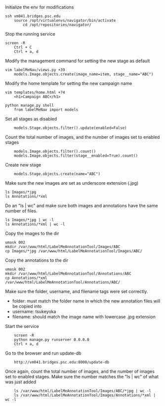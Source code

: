 
Initialize the env for modifications
```
ssh vm041.bridges.psc.edu
	source /opt/virtualenvs/navigator/bin/activate
		cd /opt/repositories/navigator/
```

Stop the running service
```
screen -R
	Ctrl + C
	Ctrl + a, d
```

Modify the management command for setting the new stage as default
```
vim labelMeNav/views.py +39
	models.Image.objects.create(image_name=item, stage__name="ABC")
```

Modify the home template for setting the new campaign name
```
vim templates/home.html +74
    <h1>Campaign ABC</h1>

python manage.py shell
    from labelMeNav import models
```

Set all stages as disabled
```
	models.Stage.objects.filter().update(enabled=False)
```

Count the total number of images, and the number of images set to enabled stages
```
	models.Image.objects.filter().count()    
	models.Image.objects.filter(stage__enabled=True).count()
```

Create new stage
```
	models.Stage.objects.create(name="ABC")
```

Make sure the new images are set as underscore extension (.jpg)
```
ls Images/*jpg
ls Annotations/*xml
```

Do an "ls | wc" and make sure both images and annotations have the same number of files.
```
ls Images/*jpg | wc -l
ls Annotations/*xml | wc -l
```

Copy the images to the dir
```
umask 002 
mkdir /var/www/html/LabelMeAnnotationTool/Images/ABC
cp Images/*jpg /var/www/html/LabelMeAnnotationTool/Images/ABC/
```

Copy the annotations to the dir
```
umask 002 
mkdir /var/www/html/LabelMeAnnotationTool/Annotations/ABC
cp Annotations/*xml /var/www/html/LabelMeAnnotationTool/Annotations/ABC/
```

Make sure the folder, username, and filename tags were set correctly.
 - folder: must match the folder name in which the new annotation files will be copied into
 - username: tsukeyoka
 - filename: should match the image name with lowercase .jpg extension



Start the service
```
    screen -R 
    python manage.py runserver 0.0.0.0
    Ctrl + a, d
```

Go to the browser and run update-db
```
	http://vm041.bridges.psc.edu:8000/update-db
```

Once again, count the total number of images, and the number of images set to enabled stages. Make sure the number matches the "ls | wc" of what was just added
```
    ls /var/www/html/LabelMeAnnotationTool/Images/ABC/*jpg | wc -l
    ls /var/www/html/LabelMeAnnotationTool/Images/Annotations/*xml | wc -l
```  
